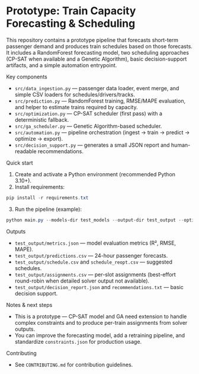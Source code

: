 # Prototype: Train Capacity Forecasting & Scheduling

This repository contains a prototype pipeline that forecasts short-term passenger demand and produces train schedules based on those forecasts. It includes a RandomForest forecasting model, two scheduling approaches (CP-SAT when available and a Genetic Algorithm), basic decision-support artifacts, and a simple automation entrypoint.

Key components
- `src/data_ingestion.py` — passenger data loader, event merge, and simple CSV loaders for schedules/drivers/tracks.
- `src/prediction.py` — RandomForest training, RMSE/MAPE evaluation, and helper to estimate trains required by capacity.
- `src/optimization.py` — CP-SAT scheduler (first pass) with a deterministic fallback.
- `src/ga_scheduler.py` — Genetic Algorithm-based scheduler.
- `src/automation.py` — pipeline orchestration (ingest → train → predict → optimize → export).
- `src/decision_support.py` — generates a small JSON report and human-readable recommendations.

Quick start
1. Create and activate a Python environment (recommended Python 3.10+).
2. Install requirements:

```powershell
pip install -r requirements.txt
```

3. Run the pipeline (example):

```powershell
python main.py --models-dir test_models --output-dir test_output --optimizer ga --feedback --reopt-threshold 0.05
```

Outputs
- `test_output/metrics.json` — model evaluation metrics (R², RMSE, MAPE).
- `test_output/predictions.csv` — 24-hour passenger forecasts.
- `test_output/schedule.csv` and `schedule_reopt.csv` — suggested schedules.
- `test_output/assignments.csv` — per-slot assignments (best-effort round-robin when detailed solver output not available).
- `test_output/decision_report.json` and `recommendations.txt` — basic decision support.

Notes & next steps
- This is a prototype — CP-SAT model and GA need extension to handle complex constraints and to produce per-train assignments from solver outputs.
- You can improve the forecasting model, add a retraining pipeline, and standardize `constraints.json` for production usage.

Contributing
- See `CONTRIBUTING.md` for contribution guidelines.